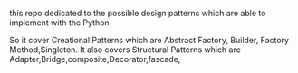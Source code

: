this repo dedicated to the possible design patterns which are able to implement with the Python

So it cover Creational Patterns which are Abstract Factory, Builder, Factory Method,Singleton. It also covers Structural Patterns which are Adapter,Bridge,composite,Decorator,fascade,
